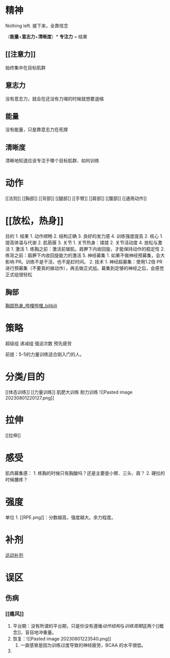 # 精神
Nothing left. 接下来，全靠信念

（**能量**+**意志力**+**清晰度**）\* **专注力** = 结果
## [[注意力]] 
始终集中在目标肌群
## 意志力
没有意志力，就会在还没有力竭的时候就想要退缩
## 能量
没有能量，只是靠意志力在死撑
## 清晰度
清晰地知道应该专注于哪个目标肌群、如何训练
# 动作
[[法则]] 
[[胸部]] 
[[背部]] 
[[腿部]] 
[[手臂]] 
[[肩部]] 
[[腹部]] 
[[通用动作]] 
# [[放松，热身]] 
目的
	1. 结果
		1. 动作顺畅
		2. 结构正确
		3. 良好的发力感
		4. 训练强度提高
	2. 核心
		1. 提高体温与代谢
		2. 肌筋膜
		3. 关节
			1. 关节热身：揉搓
			2. 关节活动度
		4. 放松与激活
			1. 激活
				1. 练胸之前：激活前锯肌。肩胛下内收回旋，才能保持动作的稳定性
				2. 练背之前：肩胛下内收回旋能力的激活
		5. 神经募集
			1. 如果不做神经预募集，会大影响 PR。训练不是干活，也不是赶时间。
			2. 技术
				1. 神经超募集：使用1.2倍 PR 进行预募集（不要真的做动作），再去做正式组。募集到足够的神经之后，会感觉正式组很轻松
## 胸部
[胸部热身\_哔哩哔哩\_bilibili](https://www.bilibili.com/video/BV1Dg411N7qa?p=2&vd_source=128c7d438051ac24219dbedcc400b479) 
# 策略
超级组
递减组
强迫次数
预先疲劳

前提：5-5的力量训练适合刚入门的人。
# 分类/目的
[[体态训练]] 
[[力量训练]] 
肌肥大训练
耐力训练
![[Pasted image 20230801220127.png]]
# 拉伸
[[拉伸]] 
# 感受
肌肉募集感：
	1. 练胸的时候只有胸酸吗？还是主要是小臂、三头、肩？
	2. 硬拉的时候腰疼？
# 强度
单位
	1. [[RPE.png]]：分数越高，强度越大。余力程度。
# 补剂
[运动补剂](obsidian://open?vault=obsidianPrivateNote&file=%E7%AC%94%E8%AE%B0%2Fmindmap%2F%E8%BF%90%E5%8A%A8%E8%A1%A5%E5%89%82.xmind) 
# 误区
## 伤病
### [[痛风]] 
1. 平台期：没有所谓的平台期，只是你没有遵循*动作结构*与*训练周期*这两个[[概念]]，盲目地冲重量。
2. 恢复：![[Pasted image 20230801223540.png]]
	1. 一直感冒是因为训练过度导致的神经疲劳，BCAA 的水平很低。
3. 